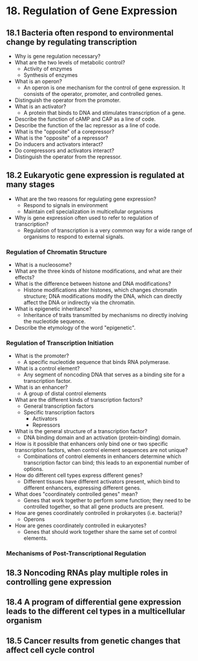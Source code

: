 # 18. Regulation of Gene Expression

## 18.1 Bacteria often respond to environmental change by regulating transcription
- Why is gene regulation necessary?
- What are the two levels of metabolic control?
  - Activity of enzymes
  - Synthesis of enzymes
- What is an operon?
  - An operon is one mechanism for the control of gene expression. It consists of the operator, promoter, and controlled genes.
- Distinguish the operator from the promoter.
- What is an activator?
  - A protein that binds to DNA and stimulates transcription of a gene.
- Describe the function of cAMP and CAP as a line of code.
- Describe the function of the lac repressor as a line of code.
- What is the "opposite" of a corepressor?
- What is the "opposite" of a repressor?
- Do inducers and activators interact?
- Do corepressors and activators interact?
- Distinguish the operator from the repressor.

## 18.2 Eukaryotic gene expression is regulated at many stages
- What are the two reasons for regulating gene expression?
  - Respond to signals in environment
  - Maintain cell specialization in multicellular organisms
- Why is gene expression often used to refer to regulation of transcription?
  - Regulation of transcription is a very common way for a wide range of organisms to respond to external signals.

### Regulation of Chromatin Structure
- What is a nucleosome?
- What are the three kinds of histone modifications, and what are their effects?
- What is the difference between histone and DNA modifications?
  - Histone modifications alter histones, which changes chromatin structure; DNA modifications modify the DNA, which can directly affect the DNA or indirectly via the chromatin.
- What is epigenetic inheritance?
  - Inheritance of traits transmitted by mechanisms no directly inolving the nucleotide sequence.
- Describe the etymology of the word "epigenetic".

### Regulation of Transcription Initiation
- What is the promoter?
  - A specific nucleotide sequence that binds RNA polymerase.
- What is a control element?
  - Any segment of noncoding DNA that serves as a binding site for a transcription factor.
- What is an enhancer?
  - A group of distal control elements
- What are the different kinds of transcription factors?
  - General transcription factors
  - Specific transcription factors
    - Activators
    - Repressors
- What is the general structure of a transcription factor?
  - DNA binding domain and an activation (protein-binding) domain.
- How is it possible that enhancers only bind one or two specific transcription factors, when control element sequences are not unique?
  - Combinations of control elements in enhancers determine which transcription factor can bind; this leads to an exponential number of options.
- How do different cell types express different genes?
  - Different tissues have different activators present, which bind to different enhancers, expressing different genes.
- What does "coordinately controlled genes" mean?
  - Genes that work together to perform some function; they need to be controlled together, so that all gene products are present.
- How are genes coordinately controlled in prokaryotes (i.e. bacteria)?
  - Operons
- How are genes coordinately controlled in eukaryotes?
  - Genes that should work together share the same set of control elements.

### Mechanisms of Post-Transcriptional Regulation

## 18.3 Noncoding RNAs play multiple roles in controlling gene expression

## 18.4 A program of differential gene expression leads to the different cel types in a multicellular organism

## 18.5 Cancer results from genetic changes that affect cell cycle control


